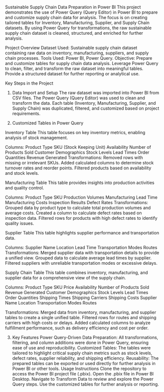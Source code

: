 Sustainable Supply Chain Data Preparation in Power BI
This project demonstrates the use of Power Query (Query Editor) in Power BI to prepare and customize supply chain data for analysis. The focus is on creating tailored tables for Inventory, Manufacturing, Supplier, and Supply Chain datasets. By using Power Query for transformations, the raw sustainable supply chain dataset is cleaned, structured, and enriched for further analysis.

Project Overview
Dataset Used: Sustainable supply chain dataset containing raw data on inventory, manufacturing, suppliers, and supply chain processes.
Tools Used: Power BI, Power Query.
Objective:
Prepare and customize tables for supply chain data analysis.
Leverage Power Query to clean, filter, and transform the raw dataset into meaningful tables.
Provide a structured dataset for further reporting or analytical use.

Key Steps in the Project

1. Data Import and Setup
The raw dataset was imported into Power BI from CSV files.
The Power Query (Query Editor) was used to clean and transform the data.
Each table (Inventory, Manufacturing, Supplier, and Supply Chain) was duplicated, filtered, and customized based on project requirements.

3. Customized Tables in Power Query
   
Inventory Table
This table focuses on key inventory metrics, enabling analysis of stock management.

Columns:
Product Type
SKU (Stock Keeping Unit)
Availability
Number of Products Sold
Customer Demographics
Stock Levels
Lead Times
Order Quantities
Revenue Generated
Transformations:
Removed rows with missing or irrelevant SKUs.
Added calculated columns to determine stock turnover rates and reorder points.
Filtered products based on availability and stock levels.

Manufacturing Table
This table provides insights into production activities and quality control.

Columns:
Product Type
SKU
Production Volumes
Manufacturing Lead Time
Manufacturing Costs
Inspection Results
Defect Rates
Transformations:
Grouped data by product type to calculate total production volumes and average costs.
Created a column to calculate defect rates based on inspection data.
Filtered rows for products with high defect rates to identify quality issues.

Supplier Table
This table highlights supplier performance and transportation data.

Columns:
Supplier Name
Location
Lead Time
Transportation Modes
Routes
Transformations:
Merged supplier data with transportation details to provide a unified view.
Grouped data to calculate average lead times by supplier.
Filtered suppliers with unreliable transportation modes or excessive delays.

Supply Chain Table
This table combines inventory, manufacturing, and supplier data for a comprehensive view of the supply chain.

Columns:
Product Type
SKU
Price
Availability
Number of Products Sold
Revenue Generated
Customer Demographics
Stock Levels
Lead Times
Order Quantities
Shipping Times
Shipping Carriers
Shipping Costs
Supplier Name
Location
Transportation Modes
Routes

Transformations:
Merged data from inventory, manufacturing, and supplier tables to create a single unified table.
Filtered rows for routes and shipping carriers with high costs or delays.
Added calculated columns to analyze fulfillment performance, such as delivery efficiency and cost per order.

3. Key Features
Power Query-Driven Data Preparation: All transformations, filtering, and column additions were done in Power Query, ensuring ease of use and reproducibility.
Customized Tables: The tables were tailored to highlight critical supply chain metrics such as stock levels, defect rates, supplier reliability, and shipping efficiency.
Reusability: The prepared tables can be exported or used directly for further analysis in Power BI or other tools.
Usage Instructions
Clone the repository to access the Power BI project file (.pbix).
Open the .pbix file in Power BI Desktop.
Navigate to Transform Data to review and explore the Power Query steps.
Use the customized tables for further analysis or reporting.

